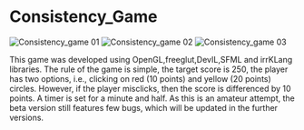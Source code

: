 # Consistency_Game
   
![Consistency_game 01](https://github.com/verve565/Consistency_Game/raw/master/Images/main_menu1.JPG)
![Consistency_game 02](https://github.com/verve565/Consistency_Game/raw/master/Images/Gameplay.JPG)
![Consistency_game 03](https://github.com/verve565/Consistency_Game/raw/master/Images/Gamelost.JPG)


This game was developed using OpenGL,freeglut,DevIL,SFML and irrKLang libraries. The rule of the game is simple, the target score is 250, the player has two options, i.e., clicking on red (10 points) and yellow (20 points) circles. However, if the player misclicks, then the score is differenced by 10 points. A timer is set for a minute and half. As this is an amateur attempt, the beta version still features few bugs, which will be updated in the further versions. 
